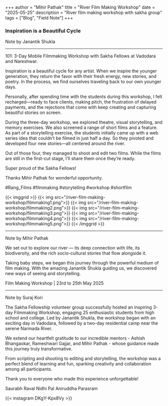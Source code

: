 +++
author = "Mihir Pathak"
title = "River Film Making Workshop"
date = "2025-05-25"
description = "River film making workshop with sakha group"
tags = ["Blog", "Field Note"]
+++

### Inspiration is a Beautiful Cycle

Note by Janantik Shukla

---

101: 3-Day Mobile Filmmaking Workshop with Sakha Fellows at Vadodara and Nareshwar.

Inspiration is a beautiful cycle for any artist. When we inspire the younger generation, they return the favor with their fresh energy, new stories, and poetry. In the process, we find ourselves traveling back to our own younger days.

Personally, after spending time with the students during this workshop, I felt recharged—ready to face clients, making pitch, the frustration of delayed payments, and the rejections that come with keep creating and capturing beautiful stories on screen.

During the three-day workshop, we explored theatre, visual storytelling, and memory exercises. We also screened a range of short films and a feature. As part of a storytelling exercise, the students initially came up with a web series idea that couldn’t be filmed in just half a day. So they pivoted and developed four new stories—all centered around the river.

Out of those four, they managed to shoot and edit two films. While the films are still in the first-cut stage, I’ll share them once they’re ready.

Super proud of the Sakha Fellows!

Thanks Mihir Pathak for wonderful opportunity. 

#Rang_Films #filmmaking #storytelling #workshop #shortfilm


{{< imggrid >}}
{{< img src="/river-film-making-workshop/filmmaking1.png">}}
{{< img src="/river-film-making-workshop/filmmaking2.png">}}
{{< img src="/river-film-making-workshop/filmmaking3.png">}}
{{< img src="/river-film-making-workshop/filmmaking4.png">}}
{{< img src="/river-film-making-workshop/filmmaking5.png">}}
{{< /imggrid >}}

---

Note by Mihir Pathak 

We set out to explore our river — its deep connection with life, its biodiversity, and the rich socio-cultural stories that flow alongside it.

Taking baby steps, we began this journey through the powerful medium of film making. With the amazing Janantik Shukla guiding us, we discovered new ways of seeing and storytelling.

Film Making Workshop | 23rd to 25th May 2025

----

Note by Suraj Kori

The Sakha Fellowship volunteer group successfully hosted an inspiring 3-day Filmmaking Workshop, engaging 25 enthusiastic students from high school and college. Led by Janantik Shukla, the workshop began with an exciting day in Vadodara, followed by a two-day residential camp near the serene Narmada River.

We extend our heartfelt gratitude to our incredible mentors - Ashish Bhangaokar, Rameshwari Gajjar, and Mihir Pathak - whose guidance made this journey truly transformative.

From scripting and shooting to editing and storytelling, the workshop was a perfect blend of learning and fun, sparking creativity and collaboration among all participants.

Thank you to everyone who made this experience unforgettable!

Saurabh Raval Nidhi Pal Aniruddha Parasram

{{< instagram DKgY-Kpx8Vy >}}